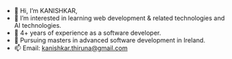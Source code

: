- 👋 Hi, I’m KANISHKAR,
- 👀 I’m interested in learning web development & related technologies and AI technologies.
- 🌱 4+ years of experience as a software developer.
- 🏫 Pursuing masters in advanced software development in Ireland.
- 📫 Email: kanishkar.thiruna@gmail.com


